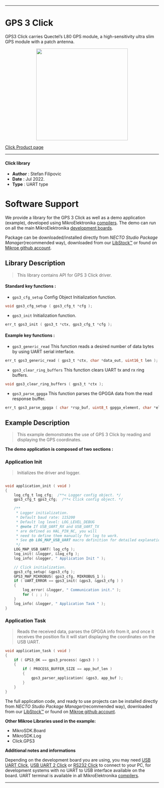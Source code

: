 
---
# GPS 3 Click

GPS3 Click carries Quectel’s L80 GPS module, a high-sensitivity ultra slim GPS module with a patch antenna.

<p align="center">
  <img src="https://download.mikroe.com/images/click_for_ide/gps3_click.png" height=300px>
</p>

[Click Product page](https://www.mikroe.com/gps-3-click)

---


#### Click library

- **Author**        : Stefan Filipovic
- **Date**          : Jul 2022.
- **Type**          : UART type


# Software Support

We provide a library for the GPS 3 Click
as well as a demo application (example), developed using MikroElektronika
[compilers](https://www.mikroe.com/necto-studio).
The demo can run on all the main MikroElektronika [development boards](https://www.mikroe.com/development-boards).

Package can be downloaded/installed directly from *NECTO Studio Package Manager*(recommended way), downloaded from our [LibStock&trade;](https://libstock.mikroe.com) or found on [Mikroe github account](https://github.com/MikroElektronika/mikrosdk_click_v2/tree/master/clicks).

## Library Description

> This library contains API for GPS 3 Click driver.

#### Standard key functions :

- `gps3_cfg_setup` Config Object Initialization function.
```c
void gps3_cfg_setup ( gps3_cfg_t *cfg );
```

- `gps3_init` Initialization function.
```c
err_t gps3_init ( gps3_t *ctx, gps3_cfg_t *cfg );
```

#### Example key functions :

- `gps3_generic_read` This function reads a desired number of data bytes by using UART serial interface.
```c
err_t gps3_generic_read ( gps3_t *ctx, char *data_out, uint16_t len );
```

- `gps3_clear_ring_buffers` This function clears UART tx and rx ring buffers.
```c
void gps3_clear_ring_buffers ( gps3_t *ctx );
```

- `gps3_parse_gpgga` This function parses the GPGGA data from the read response buffer.
```c
err_t gps3_parse_gpgga ( char *rsp_buf, uint8_t gpgga_element, char *element_data );
```

## Example Description

> This example demonstrates the use of GPS 3 Click by reading and displaying the GPS coordinates.

**The demo application is composed of two sections :**

### Application Init

> Initializes the driver and logger.

```c

void application_init ( void )
{
    log_cfg_t log_cfg;  /**< Logger config object. */
    gps3_cfg_t gps3_cfg;  /**< Click config object. */

    /** 
     * Logger initialization.
     * Default baud rate: 115200
     * Default log level: LOG_LEVEL_DEBUG
     * @note If USB_UART_RX and USB_UART_TX 
     * are defined as HAL_PIN_NC, you will 
     * need to define them manually for log to work. 
     * See @b LOG_MAP_USB_UART macro definition for detailed explanation.
     */
    LOG_MAP_USB_UART( log_cfg );
    log_init( &logger, &log_cfg );
    log_info( &logger, " Application Init " );

    // Click initialization.
    gps3_cfg_setup( &gps3_cfg );
    GPS3_MAP_MIKROBUS( gps3_cfg, MIKROBUS_1 );
    if ( UART_ERROR == gps3_init( &gps3, &gps3_cfg ) ) 
    {
        log_error( &logger, " Communication init." );
        for ( ; ; );
    }
    log_info( &logger, " Application Task " );
}

```

### Application Task

> Reads the received data, parses the GPGGA info from it, and once it receives the position fix it will start displaying the coordinates on the USB UART.

```c
void application_task ( void )
{
    if ( GPS3_OK == gps3_process( &gps3 ) )
    {
        if ( PROCESS_BUFFER_SIZE == app_buf_len )
        {
            gps3_parser_application( &gps3, app_buf );
        }
    }
}
```

The full application code, and ready to use projects can be installed directly from *NECTO Studio Package Manager*(recommended way), downloaded from our [LibStock&trade;](https://libstock.mikroe.com) or found on [Mikroe github account](https://github.com/MikroElektronika/mikrosdk_click_v2/tree/master/clicks).

**Other Mikroe Libraries used in the example:**

- MikroSDK.Board
- MikroSDK.Log
- Click.GPS3

**Additional notes and informations**

Depending on the development board you are using, you may need
[USB UART Click](https://www.mikroe.com/usb-uart-click),
[USB UART 2 Click](https://www.mikroe.com/usb-uart-2-click) or
[RS232 Click](https://www.mikroe.com/rs232-click) to connect to your PC, for
development systems with no UART to USB interface available on the board. UART
terminal is available in all MikroElektronika
[compilers](https://shop.mikroe.com/compilers).

---
